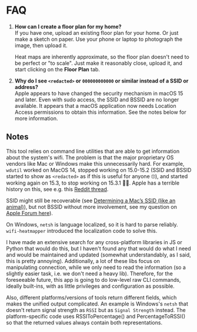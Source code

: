 # FAQ

1. **How can I create a floor plan for my home?**  
If you have one, upload an existing floor plan for your home.
Or just make a sketch on paper.
Use your phone or laptop to photograph the image, then upload it.

   Heat maps are inherently approximate, so the floor plan doesn't
   need to be perfect or "to scale".
   Just make it reasonably close, upload it, and
   start clicking on the **Floor Plan** tab.

2. **Why do I see `<redacted>` or `000000000000` or similar
  instead of a SSID or address?**  
Apple appears to have changed the security mechanism in macOS 15 and later.
Even with sudo access, the SSID and BSSID are no longer available.
It appears that a macOS application now needs Location Access
permissions to obtain this information.
See the notes below for more information.

## Notes

This tool relies on command line utilities that are able to
get information about the system's wifi.
The problem is that the major proprietary OS vendors like Mac or Windows
make this unnecessarily hard.
For example, `wdutil` worked on MacOS 14, stopped working
on 15.0-15.2 (SSID and BSSID started to show as `<redacted>`
as if this is useful for anyone 🙄),
and started working again on 15.3, to stop working on 15.3.1 🤷‍♂️.
Apple has a terrible history on this, see e.g. this
[Reddit thread](https://www.reddit.com/r/MacOS/comments/1bjjchk/rip_airport_cli_macos_sonoma_144_removes_the/).

SSID might still be recoverable (see
[Determining a Mac’s SSID (like an animal)](https://snelson.us/2024/09/determining-a-macs-ssid-like-an-animal/)),
but not BSSID without more involvement, see my question on
[Apple Forum here](https://discussions.apple.com/thread/256000297?cid=em-com-apple_watches_email_thread_owner-view_the_full_discussion-en-us-11282023&sortBy=rank)).

On Windows, `netsh` is language localized, so it is hard to parse reliably.
`wifi-heatmapper` introduced the localization code to solve this.

I have made an extensive search for any cross-platform libraries
in JS or Python that would do this,
but I haven't found any that would do what I need and would be
maintained and updated (somewhat understandably, as I said, this is pretty annoying).
Additionally, a lot of these libs focus on manipulating connection,
while we only need to read the information (so a slightly easier task,
i.e. we don't need a heavy lib). Therefore, for the foreseeable future,
this app is going to do low-level raw CLI commands, ideally built-ins,
with as little privileges and configuration as possible.

Also, different platforms/versions of tools return different fields,
which makes the unified output complicated.
An example is Windows's `netsh` that doesn't return signal strength as `RSSI`
but as `Signal Strength` instead.
The platform-specific code uses RSSIToPercentage() and PercentageToRSSI()
so that the returned values always contain both representations.
